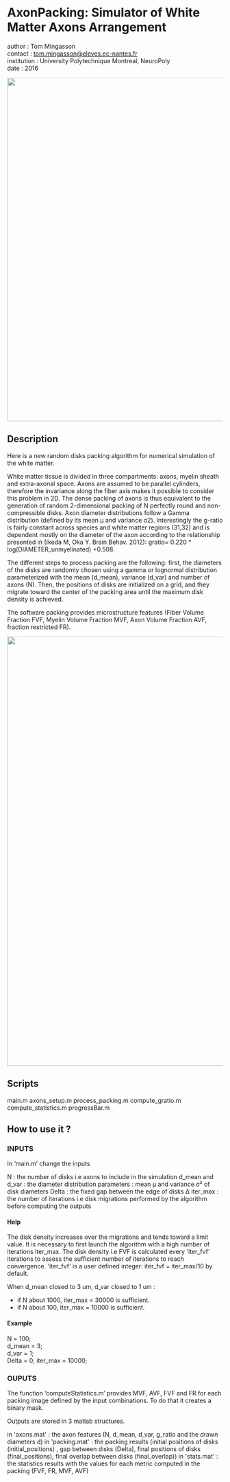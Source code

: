 
# AxonPacking: Simulator of White Matter Axons Arrangement

author : Tom Mingasson    
contact : tom.mingasson@eleves.ec-nantes.fr          
institution : University Polytechnique Montreal, NeuroPoly   
date : 2016 

<img src="https://github.com/neuropoly/axonpacking/blob/master/img1.jpeg" width="800px" align="center" />

## Description 

Here is  a new random disks packing algorithm for numerical simulation of the white matter. 

White matter tissue is divided in three compartments:  axons, myelin sheath and extra-axonal space. Axons are assumed to be parallel cylinders, therefore the invariance along the fiber axis makes it possible to consider this problem in 2D. The dense packing of axons is thus equivalent to the generation of random 2-dimensional packing of N perfectly round and non-compressible disks. Axon diameter distributions follow a Gamma distribution (defined by its mean µ and variance σ2). Interestingly the g-ratio is fairly constant across species and white matter regions (31,32) and is dependent mostly on the diameter of the axon according to the relationship presented in (Ikeda M, Oka Y. Brain Behav. 2012):  gratio= 0.220 * log(DIAMETER_unmyelinated) +0.508. 

The different steps to process packing are the following: first, the diameters of the disks are randomly chosen using a gamma or lognormal distribution parameterized with the mean (d_mean), variance (d_var) and number of axons (N).  Then, the positions of disks are initialized on a grid, and they migrate toward the center of the packing area until the maximum disk density is achieved. 


The software packing provides microstructure features (Fiber Volume Fraction FVF, Myelin Volume Fraction MVF, Axon Volume Fraction AVF, fraction restricted FR).

<img src="https://github.com/neuropoly/axonpacking/blob/master/img2.jpeg" width="1000px" align="middle" />

## Scripts

main.m
axons_setup.m
process_packing.m
compute_gratio.m
compute_statistics.m
progressBar.m

## How to use it ?

### INPUTS
In ‘main.m’ change the inputs

N : the number of disks i.e axons to include in the simulation
d_mean and d_var : the diameter distribution parameters : mean µ and variance σ² of disk diameters 
Delta : the fixed gap between the edge of disks Δ 
iter_max : the number of iterations i.e disk migrations performed by the algorithm before computing the outputs 

#### Help 	
The disk density increases over the migrations and tends toward a limit value. It is necessary to first launch the algorithm with a high number of iterations iter_max. The disk density i.e FVF is calculated every 'iter_fvf' iterations to assess the sufficient number of iterations to reach convergence. 'iter_fvf' is a user defined integer: iter_fvf = iter_max/10 by default. 

When d_mean closed to 3 um, d_var  closed to 1 um : 
 - if N about 1000, iter_max = 30000 is sufficient. 
 - if N about 100, iter_max = 10000 is sufficient. 

#### Example  	
N = 100;            
d_mean = 3;         
d_var  = 1;        
Delta  = 0; 
iter_max = 10000;                            

### OUPUTS
The function ‘computeStatistics.m’ provides MVF, AVF, FVF and FR for each packing image defined by the input combinations. To do that it creates a binary mask.

Outputs are stored in 3 matlab  structures. 

in 'axons.mat' :  the axon features (N, d_mean, d_var, g_ratio and the drawn diameters d)
in 'packing.mat' : the packing results (initial positions of disks (initial_positions) , gap between disks (Delta), final positions of disks (final_positions), final overlap between disks (final_overlap))
in 'stats.mat' : the statistics results with the values for each metric computed in the packing (FVF, FR, MVF, AVF) 


